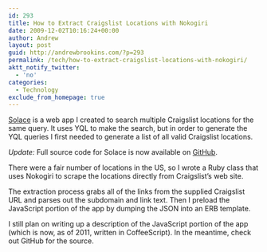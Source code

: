 ```yaml
---
id: 293
title: How to Extract Craigslist Locations with Nokogiri
date: 2009-12-02T10:16:24+00:00
author: Andrew
layout: post
guid: http://andrewbrookins.com/?p=293
permalink: /tech/how-to-extract-craigslist-locations-with-nokogiri/
aktt_notify_twitter:
  - 'no'
categories:
  - Technology
exclude_from_homepage: true
---
```

[Solace](http://solace.heroku.com) is a web app I created to search multiple Craigslist locations for the same query. It uses YQL to make the search, but in order to generate the YQL queries I first needed to generate a list of all valid Craigslist locations.

_Update:_ Full source code for Solace is now available on [GitHub](http://github.com/abrookins/solace).

There were a fair number of locations in the US, so I wrote a Ruby class that uses Nokogiri to scrape the locations directly from Craigslist&#8217;s web site.

The extraction process grabs all of the links from the supplied Craigslist URL and parses out the subdomain and link text. Then I preload the JavaScript portion of the app by dumping the JSON into an ERB template.

I still plan on writing up a description of the JavaScript portion of the app (which is now, as of 2011, written in CoffeeScript). In the meantime, check out GitHub for the source.
